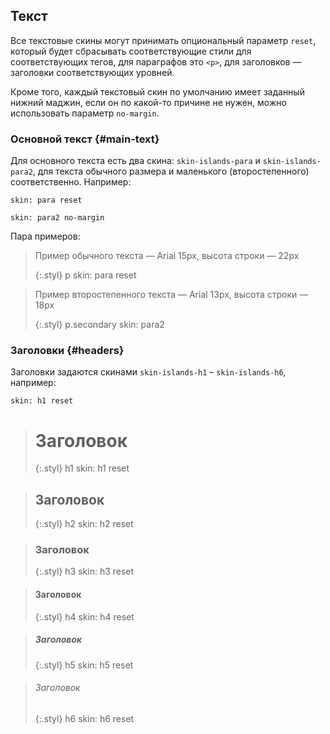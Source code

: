 ---
---

## Текст

Все текстовые скины могут принимать опциональный параметр `reset`, который будет сбрасывать соответствующие стили для соответствующих тегов, для параграфов это `<p>`, для заголовков — заголовки соответствующих уровней.

Кроме того, каждый текстовый скин по умолчанию имеет заданный нижний маджин, если он по какой-то причине не нужен, можно использовать параметр `no-margin`.

### Основной текст {#main-text}

Для основного текста есть два скина: `skin-islands-para` и `skin-islands-para2`, для текста обычного размера и маленького (второстепенного) соответственно. Например:

    skin: para reset

    skin: para2 no-margin

Пара примеров:

> <p>Пример обычного текста — Arial 15px, высота строки — 22px</p>
>
> {:.styl}
>     p
>        skin: para reset

> <p class="secondary">Пример второстепенного текста — Arial 13px, высота строки — 18px</p>
>
> {:.styl}
>     p.secondary
>       skin: para2


### Заголовки {#headers}

Заголовки задаются скинами `skin-islands-h1` – `skin-islands-h6`, например:

    skin: h1 reset



> <h1>Заголовок</h1>
>
> {:.styl}
>     h1
>       skin: h1 reset

> <h2>Заголовок</h2>
>
> {:.styl}
>     h2
>       skin: h2 reset

> <h3>Заголовок</h3>
>
> {:.styl}
>     h3
>       skin: h3 reset

> <h4>Заголовок</h4>
>
> {:.styl}
>     h4
>       skin: h4 reset

> <h5>Заголовок</h5>
>
> {:.styl}
>     h5
>       skin: h5 reset

> <h6>Заголовок</h6>
>
> {:.styl}
>     h6
>       skin: h6 reset
